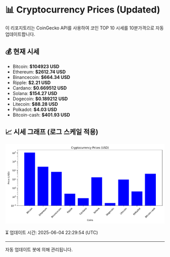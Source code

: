 
# 📊 Cryptocurrency Prices (Updated)

이 리포지토리는 CoinGecko API를 사용하여 코인 TOP 10 시세를 10분가격으로 자동 업데이트합니다.

## 💰 현재 시세
- Bitcoin: **$104923 USD**
- Ethereum: **$2612.74 USD**
- Binancecoin: **$664.34 USD**
- Ripple: **$2.21 USD**
- Cardano: **$0.669512 USD**
- Solana: **$154.27 USD**
- Dogecoin: **$0.189212 USD**
- Litecoin: **$88.28 USD**
- Polkadot: **$4.03 USD**
- Bitcoin-cash: **$401.93 USD**

## 📈 시세 그래프 (로그 스케일 적용)
![Crypto Prices](crypto_prices.png)

⏳ 업데이트 시간: 2025-06-04 22:29:54 (UTC)

---
자동 업데이트 봇에 의해 관리됩니다.
